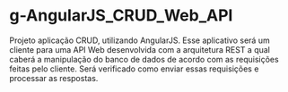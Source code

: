 # g-AngularJS_CRUD_Web_API
Projeto aplicação CRUD, utilizando AngularJS. Esse aplicativo será um cliente para uma API Web desenvolvida com a arquitetura REST a qual caberá a manipulação do banco de dados de acordo com as requisições feitas pelo cliente. Será verificado como enviar essas requisições e processar as respostas.
